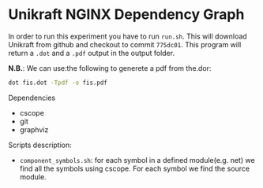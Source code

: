 # Unikraft NGINX Dependency Graph

In order to run this experiment you have to run `run.sh`.  This will download
Unikraft from github and checkout to commit `775dc01`.  This program will return
a `.dot` and a `.pdf` output in the output folder.

  **N.B.**: We can use:the following to generete a pdf from the.dor:
  ```bash
  dot fis.dot -Tpdf -o fis.pdf
  ```

Dependencies

 * cscope
 * git
 * graphviz

Scripts description:

 * `component_symbols.sh`: for each symbol in a defined module(e.g. net) we find
   all the symbols using cscope. For each symbol we find the source module. 
